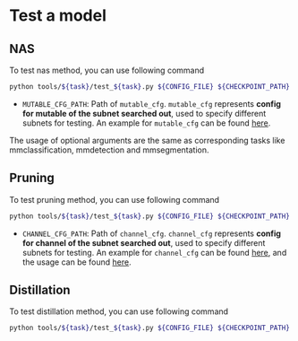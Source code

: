 # Test a model

## NAS

To test nas method, you can use following command

```bash
python tools/${task}/test_${task}.py ${CONFIG_FILE} ${CHECKPOINT_PATH} --cfg-options algorithm.mutable_cfg=${MUTABLE_CFG_PATH} [optional arguments]
```

- `MUTABLE_CFG_PATH`: Path of `mutable_cfg`. `mutable_cfg` represents **config for mutable of the subnet searched out**, used to specify different subnets for testing. An example for `mutable_cfg` can be found [here](/configs/nas/spos/SPOS_SHUFFLENET_300M.yaml).

The usage of optional arguments are the same as corresponding tasks like mmclassification, mmdetection and mmsegmentation.

## Pruning

To test pruning method, you can use following command

```bash
python tools/${task}/test_${task}.py ${CONFIG_FILE} ${CHECKPOINT_PATH} --cfg-options algorithm.channel_cfg=${CHANNEL_CFG_PATH} [optional arguments]
```

- `CHANNEL_CFG_PATH`: Path of `channel_cfg`. `channel_cfg` represents **config for channel of the subnet searched out**, used to specify different subnets for testing. An example for `channel_cfg` can be found [here](/configs/pruning/autoslim/autoslim_220M.yaml), and the usage can be found [here](/configs/pruning/autoslim/README.md#test-a-subnet).

## Distillation

To test distillation method, you can use following command

```bash
python tools/${task}/test_${task}.py ${CONFIG_FILE} ${CHECKPOINT_PATH} [optional arguments]
```
